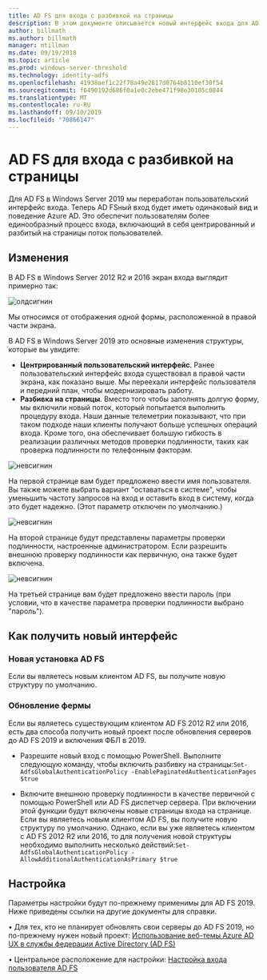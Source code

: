 ```yaml
---
title: AD FS для входа с разбивкой на страницы
description: В этом документе описывается новый интерфейс входа для AD FS 2019.
author: billmath
ms.author: billmath
manager: mtillman
ms.date: 09/19/2018
ms.topic: article
ms.prod: windows-server-threshold
ms.technology: identity-adfs
ms.openlocfilehash: 41938aef1c22f78a49e2817d0764b8110ef30f54
ms.sourcegitcommit: f6490192d686f0a1e0c2ebe471f98e30105c0844
ms.translationtype: MT
ms.contentlocale: ru-RU
ms.lasthandoff: 09/10/2019
ms.locfileid: "70866147"
---
```

# <a name="ad-fs-paginated-sign-in"></a>AD FS для входа с разбивкой на страницы


Для AD FS в Windows Server 2019 мы переработан пользовательский интерфейс входа.  Теперь AD FSный вход будет иметь одинаковый вид и поведение Azure AD.  Это обеспечит пользователям более единообразный процесс входа, включающий в себя центрированный и разбитый на страницы поток пользователей.

## <a name="whats-changing"></a>Изменения
В AD FS в Windows Server 2012 R2 и 2016 экран входа выглядит примерно так:

![олдсигнин](media/AD-FS-paginated-sign-in/signin1.png)

Мы относимся от отображения одной формы, расположенной в правой части экрана.

В AD FS в Windows Server 2019 это основные изменения структуры, которые вы увидите:


- **Центрированный пользовательский интерфейс**. Ранее пользовательский интерфейс входа существовал в правой части экрана, как показано выше. Мы переехали интерфейс пользователя и передний план, чтобы модернизировать работу.
- **Разбивка на страницы**. Вместо того чтобы заполнять долгую форму, мы включили новый поток, который попытается выполнить процедуру входа. Наши данные телеметрии показывают, что при таком подходе наши клиенты получают больше успешных операций входа. Кроме того, она обеспечивает большую гибкость в реализации различных методов проверки подлинности, таких как проверка подлинности по телефонным факторам.

![невсигнин](media/AD-FS-paginated-sign-in/signin2.png)

На первой странице вам будет предложено ввести имя пользователя. Вы также можете выбрать вариант "оставаться в системе", чтобы уменьшить частоту запросов на вход и оставить вход в систему, когда это будет надежно. (Этот параметр отключен по умолчанию.)

![невсигнин](media/AD-FS-paginated-sign-in/signin3.png)

На второй странице будут представлены параметры проверки подлинности, настроенные администратором. Если разрешить внешнюю проверку подлинности как первичную, она также будет включена.

![невсигнин](media/AD-FS-paginated-sign-in/signin4.png)

На третьей странице вам будет предложено ввести пароль (при условии, что в качестве параметра проверки подлинности выбрано "пароль").

## <a name="how-to-get-the-new-experience"></a>Как получить новый интерфейс

### <a name="new-installation-of-ad-fs"></a>Новая установка AD FS
Если вы являетесь новым клиентом AD FS, вы получите новую структуру по умолчанию.

### <a name="upgrading-a-farm"></a>Обновление фермы
Если вы являетесь существующим клиентом AD FS 2012 R2 или 2016, есть два способа получить новый проект после обновления серверов до AD FS 2019 и включения ФБЛ в 2019.

- Разрешите новый вход с помощью PowerShell. Выполните следующую команду, чтобы включить разбивку на страницы:``Set-AdfsGlobalAuthenticationPolicy -EnablePaginatedAuthenticationPages $true``

 - Включите внешнюю проверку подлинности в качестве первичной с помощью PowerShell или AD FS диспетчер сервера. При включении этой функции будут включены новые страницы входа на странице.
Если вы являетесь новым клиентом AD FS, вы получите новую структуру по умолчанию. Однако, если вы уже являетесь клиентом с AD FS 2012 R2 или 2016, то для получения новой структуры необходимо выполнить несколько действий:``Set-AdfsGlobalAuthenticationPolicy -AllowAdditionalAuthenticationAsPrimary $true``

## <a name="customization"></a>Настройка
Параметры настройки будут по-прежнему применимы для AD FS 2019.
Ниже приведены ссылки на другие документы для справки.

• Для тех, кто не планирует обновлять свои серверы до AD FS 2019, но по-прежнему нужен новый проект: [Использование веб-темы Azure AD UX в службы федерации Active Directory (AD FS)](azure-ux-web-theme-in-ad-fs.md)

• Центральное расположение для настройки: [Настройка входа пользователя AD FS](ad-fs-user-sign-in-customization.md)
